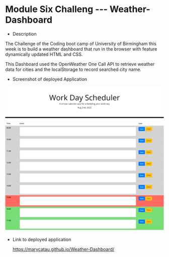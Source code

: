 # Module Six Challeng --- Weather-Dashboard

* Description

The Challenge of the Coding boot camp of University of Birmingham this week is to build a weather dashboard that run in the browser with feature dynamically updated HTML and CSS.

This Dashboard used the OpenWeather One Call API to retrieve weather data for cities and the localStorage to record searched city name.


* Screenshot of deployed Application

![ScreenShot of the deployed application](https://github.com/marycatau/Work-Day-Scheduler/blob/main/assets/image/Screenshot%20of%20deployed%20application.jpeg?raw=true)


* Link to deployed application

  https://marycatau.github.io/Weather-Dashboard/